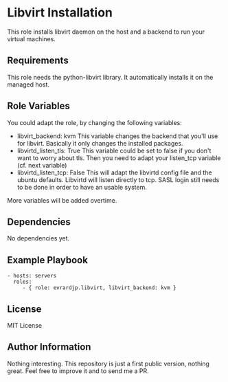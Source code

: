 Libvirt Installation
====================

This role installs libvirt daemon on the host and a backend to run your virtual machines.

Requirements
------------

This role needs the python-libvirt library. It automatically installs it on the managed host.

Role Variables
--------------

You could adapt the role, by changing the following variables:
* libvirt_backend: kvm
  This variable changes the backend that you'll use for libvirt. Basically it only changes the installed packages.
* libvirtd_listen_tls: True
  This variable could be set to false if you don't want to worry about tls. Then you need to adapt your listen_tcp variable (cf. next variable)
* libvirtd_listen_tcp: False
  This will adapt the libvirtd config file and the ubuntu defaults. Libvirtd will listen directly to tcp. SASL login still needs to be done in order to have an usable system.

More variables will be added overtime.

Dependencies
------------

No dependencies yet.

Example Playbook
----------------

    - hosts: servers
      roles:
         - { role: evrardjp.libvirt, libvirt_backend: kvm }

License
-------

MIT License

Author Information
------------------

Nothing interesting. This repository is just a first public version, nothing great. Feel free to improve it and to send me a PR.
